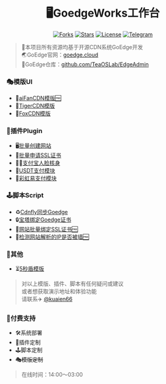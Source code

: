 <h1 align="center">🖥️GoedgeWorks工作台</h1>
<div align="center">

[![Forks](https://img.shields.io/github/forks/Kuaien/GoedgeWorks?style=flat&label=%F0%9F%8F%85Forks&labelColor=800080&color=912CEE)](https://github.com/Kuaien/GoedgeWorks/forks)
[![Stars](https://img.shields.io/github/stars/Kuaien/GoedgeWorks?style=flat&label=%F0%9F%8C%9Fstars&labelColor=ff4f4f&color=ff8383)](https://github.com/Kuaien/GoedgeWorks)
[![License](https://img.shields.io/badge/📑licenses-MIT-34D058?labelColor=22863A&style=flat)](https://github.com/Kuaien/GoedgeWorks/blob/main/LICENSE)
[![Telegram](https://img.shields.io/badge/%E2%9C%88%EF%B8%8FTelegram-Kuaien-0FB5EB?labelColor=235389&logoColor=white&style=flat)](https://t.me/kuaien66)
</div>

> 📢本项目所有资源均基于开源CDN系统GoEdge开发  
> 🌏GoEdge官网：[goedge.cloud][1]  
> 🔀GoEdge仓库：[github.com/TeaOSLab/EdgeAdmin][2]  


### 🎭模版UI

 - 🌟[aiFanCDN模版🆓][3]
 - 🐯[TigerCDN模版][4]
 - 🦊[FoxCDN模版][15]
 
### 🧩插件Plugin

 - 🖥[️批量创建网站][5]
 - 🔐[批量申请SSL证书][6]
 - 👱‍♂[️支付宝人脸核身][7]
 - 💸[USDT支付模块][8]
 - 🌈[彩虹易支付模块][16]
 
### 🕹️脚本Script

 - ♻[️Cdnfly同步Goedge][9]
 - 🔒[宝塔绑定Goedge证书][10]
 - 🔗[网站批量绑定SSL证书🆓][11]
 - 🧱[检测网站解析的IP是否被墙🆓][12]
 
### 🎲️其他

 - ⏳[5秒盾模版][13]

> 对以上模版、插件、脚本有任何疑问或建议  
> 或者想获取演示地址和体验功能  
> 请联系✈️ [@kuaien66][14]

### 🚀付费支持

 - 🛠️系统部署
 - 🧩插件定制
 - 🕹️脚本定制
 - ~~🎭模版定制~~

> 在线时间：14:00～03:00
 


  [1]: https://goedge.cloud/
  [2]: https://github.com/TeaOSLab/EdgeAdmin
  [3]: https://github.com/Kuaien/GoedgeWorks/tree/main/%E5%85%8D%E8%B4%B9%E4%B8%BB%E6%8E%A7%E7%AB%AF%E6%A8%A1%E7%89%88/aiFanCDN
  [4]: https://github.com/Kuaien/GoedgeWorks/tree/main/%E4%BB%98%E8%B4%B9%E5%AE%9A%E5%88%B6%E6%A8%A1%E7%89%88/TigerCDN
  [5]: https://github.com/Kuaien/GoedgeWorks/tree/main/%E4%BB%98%E8%B4%B9%E5%AE%9A%E5%88%B6%E6%8F%92%E4%BB%B6/%E6%89%B9%E9%87%8F%E5%88%9B%E5%BB%BA%E7%BD%91%E7%AB%99
  [6]: https://github.com/Kuaien/GoedgeWorks/tree/main/%E4%BB%98%E8%B4%B9%E5%AE%9A%E5%88%B6%E6%8F%92%E4%BB%B6/%E6%89%B9%E9%87%8F%E7%94%B3%E8%AF%B7SSL%E8%AF%81%E4%B9%A6
  [7]: https://github.com/Kuaien/GoedgeWorks/tree/main/%E4%BB%98%E8%B4%B9%E5%AE%9A%E5%88%B6%E6%8F%92%E4%BB%B6/%E6%94%AF%E4%BB%98%E5%AE%9D%E4%BA%BA%E8%84%B8%E6%A0%B8%E8%BA%AB
  [8]: https://github.com/Kuaien/GoedgeWorks/tree/main/%E4%BB%98%E8%B4%B9%E5%AE%9A%E5%88%B6%E6%8F%92%E4%BB%B6/USDT%E6%94%AF%E4%BB%98%E6%A8%A1%E5%9D%97
  [9]: https://github.com/Kuaien/GoedgeWorks/tree/main/%E4%BB%98%E8%B4%B9%E5%AE%9A%E5%88%B6%E6%8F%92%E4%BB%B6/Cdnfly%E5%90%8C%E6%AD%A5Goedge
  [10]: https://github.com/Kuaien/GoedgeWorks/tree/main/%E4%BB%98%E8%B4%B9%E5%AE%9A%E5%88%B6%E6%8F%92%E4%BB%B6/%E5%AE%9D%E5%A1%94%E7%BB%91%E5%AE%9AGoedge%E8%AF%81%E4%B9%A6
  [11]: https://github.com/Kuaien/GoedgeWorks/blob/main/%E5%85%8D%E8%B4%B9%E4%B8%BB%E6%8E%A7%E7%AB%AF%E8%84%9A%E6%9C%AC/%E7%BD%91%E7%AB%99%E6%89%B9%E9%87%8F%E7%BB%91%E5%AE%9ASSL%E8%AF%81%E4%B9%A6.py
  [12]: https://github.com/Kuaien/GoedgeWorks/blob/main/%E5%85%8D%E8%B4%B9%E4%B8%BB%E6%8E%A7%E7%AB%AF%E8%84%9A%E6%9C%AC/%E6%A3%80%E6%B5%8B%E7%BD%91%E7%AB%99%E8%A7%A3%E6%9E%90%E7%9A%84IP%E6%98%AF%E5%90%A6%E8%A2%AB%E5%A2%99.py
  [13]: https://github.com/Kuaien/GoedgeWorks/blob/main/%E5%85%8D%E8%B4%B9%E5%8D%95%E9%A1%B5%E6%A8%A1%E7%89%88/5%E7%A7%92%E7%9B%BE%E6%A8%A1%E7%89%88.html
  [14]: https://t.me/kuaien66
  [15]: https://github.com/Kuaien/GoedgeWorks/tree/main/%E4%BB%98%E8%B4%B9%E5%AE%9A%E5%88%B6%E6%A8%A1%E7%89%88/FoxCDN
  [16]: https://github.com/Kuaien/GoedgeWorks/tree/main/%E4%BB%98%E8%B4%B9%E5%AE%9A%E5%88%B6%E6%8F%92%E4%BB%B6/%E5%BD%A9%E8%99%B9%E6%98%93%E6%94%AF%E4%BB%98%E6%A8%A1%E5%9D%97